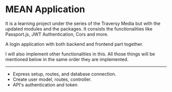 # MEAN Application

It is a learning project under the series of the Traversy Media
but with the updated modules and the packages. It consists the
functionalities like Passport.js, JWT Authentication, Cors and more.

A login application with both backend and frontend part together.

I will also implement other functionalities in this. All those things
will be mentioned below in the same order they are implemented.

<hr>

- Express setup, routes, and database connection.
- Create user model, routes, controller. 
- API's authentication and token
